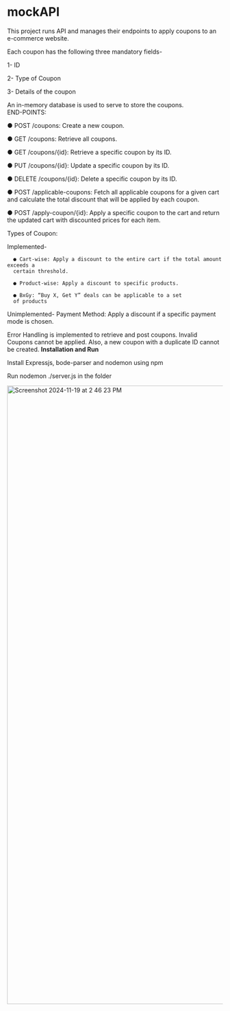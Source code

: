 # mockAPI

This project runs API and manages their endpoints to apply coupons to an e-commerce website.

Each coupon has the following three mandatory fields-

  1- ID
  
  2- Type of Coupon
  
  3- Details of the coupon
  

An in-memory database is used to serve to store the coupons.  
END-POINTS:

● POST /coupons: Create a new coupon.

● GET /coupons: Retrieve all coupons.

● GET /coupons/{id}: Retrieve a specific coupon by its ID.

● PUT /coupons/{id}: Update a specific coupon by its ID.

● DELETE /coupons/{id}: Delete a specific coupon by its ID.

● POST /applicable-coupons: Fetch all applicable coupons for a given cart and
calculate the total discount that will be applied by each coupon.

● POST /apply-coupon/{id}: Apply a specific coupon to the cart and return the
updated cart with discounted prices for each item.


Types of Coupon:

  Implemented-
  
      ● Cart-wise: Apply a discount to the entire cart if the total amount exceeds a
      certain threshold.
      
      ● Product-wise: Apply a discount to specific products.
      
      ● BxGy: “Buy X, Get Y” deals can be applicable to a set
      of products
      
  Unimplemented-
      Payment Method: Apply a discount if a specific payment mode is chosen.

  Error Handling is implemented to retrieve and post coupons. Invalid Coupons cannot be applied. Also, a new coupon with a duplicate ID cannot be created.
**Installation and Run**

Install Expressjs, bode-parser and nodemon using npm

Run nodemon ./server.js in the folder

<img width="1440" alt="Screenshot 2024-11-19 at 2 46 23 PM" src="https://github.com/user-attachments/assets/4214a496-09f8-4cfd-ba26-8e7084c3f86c">


